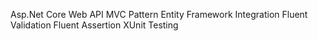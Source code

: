 Asp.Net Core Web API
MVC Pattern
Entity Framework Integration
Fluent Validation
Fluent Assertion
XUnit Testing
